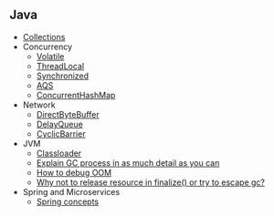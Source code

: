 ## Java
* [Collections](java_collection.md)
* Concurrency
  * [Volatile](http://george24601.github.io/2018/10/08/volatile.html)
  * [ThreadLocal]()
  * [Synchronized](http://george24601.github.io/2018/12/23/synchronized.html)
  * [AQS]()
  * [ConcurrentHashMap]()
* Network
  * [DirectByteBuffer]()
  * [DelayQueue]()
  * [CyclicBarrier]()
* JVM
  * [Classloader](http://george24601.github.io/2018/12/23/class-loading.html)
  * [Explain GC process in as much detail as you can](http://george24601.github.io/2018/11/27/jvm-gc.html)
  * [How to debug OOM]()
  * [Why not to release resource in finalize() or try to escape gc?]() 
* Spring and Microservices
  * [Spring concepts](spring_concepts.md)


